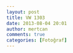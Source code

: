 ```yaml
---
layout: post
title: VW 1303
date: 2013-08-04 20:01
author: mertcan
comments: true
categories: [Fotoğraf]
---
```

<div style="clear: both;"><a style="margin-left: 1em; margin-right: 1em;" href="http://www.mertcanekren.com/blog/wp-content/uploads/2013/08/blogger-image-1216540268.jpg"><img src="http://www.mertcanekren.com/blog/wp-content/uploads/2013/08/blogger-image-1216540268.jpg" alt="" border="0" /></a></div>
<div style="clear: both;"></div>
<div style="clear: both;"><a style="margin-left: 1em; margin-right: 1em;" href="http://www.mertcanekren.com/blog/wp-content/uploads/2013/08/blogger-image-297918347.jpg"><img src="http://www.mertcanekren.com/blog/wp-content/uploads/2013/08/blogger-image-297918347.jpg" alt="" border="0" /></a></div>
